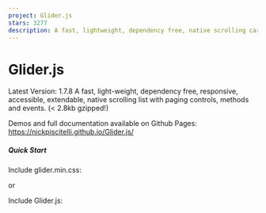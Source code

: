 ```yaml
---
project: Glider.js
stars: 3277
description: A fast, lightweight, dependency free, native scrolling carousel alternative!
---
```


Glider.js
=========

Latest Version: 1.7.8 A fast, light-weight, dependency free, responsive, accessible, extendable, native scrolling list with paging controls, methods and events. (< 2.8kb gzipped!)

Demos and full documentation available on Github Pages: https://nickpiscitelli.github.io/Glider.js/

##### Quick Start

Include glider.min.css:

<link rel\="stylesheet" href\="glider.min.css"\>
or
<link rel\="stylesheet" href\="https://cdn.jsdelivr.net/npm/glider-js@1/glider.min.css"\>

Include Glider.js:

<script src\="glider.min.js"\></script\>
or
<script src\="https://cdn.jsdelivr.net/npm/glider-js@1/glider.min.js"\></script\>

Example HTML:

<div class\="glider"\>
  <div\> 1 </div\>
  <div\> 2 </div\>
  <div\> 3 </div\>
  <div\> 4 </div\>
  <div\> 5 </div\>
  <div\> 6 </div\>
</div\>

Glider.js Initialization

new Glider(document.querySelector('.glider'));

Glider.js Initialization w/ full options:

new Glider(document.querySelector('.glider'), {

  // \`auto\` allows automatic responsive
  // width calculations
  slidesToShow: 'auto',
  slidesToScroll: 'auto',

  // should have been named \`itemMinWidth\`
  // slides grow to fit the container viewport
  // ignored unless \`slidesToShow\` is set to \`auto\`
  itemWidth: undefined,

  // if true, slides wont be resized to fit viewport
  // requires \`itemWidth\` to be set
  // \* this may cause fractional slides
  exactWidth: false,

  // speed aggravator - higher is slower
  duration: .5,

  // dot container element or selector
  dots: 'CSS Selector',

  // arrow container elements or selector
  arrows: {
    prev: 'CSS Selector',
    // may also pass element directly
    next: document.querySelector('CSS Selector')
  },

  // allow mouse dragging
  draggable: false,
  // how much to scroll with each mouse delta
  dragVelocity: 3.3,

  // use any custom easing function
  // compatible with most easing plugins
  easing: function (x, t, b, c, d) {
    return c\*(t/=d)\*t + b;
  },

  // event control
  scrollPropagate: false,
  eventPropagate: true,

  // Force centering slide after scroll event
  scrollLock: false,
  // how long to wait after scroll event before locking
  // if too low, it might interrupt normal scrolling
  scrollLockDelay: 150,

  // Force centering slide after resize event
  resizeLock: true,

  // Glider.js breakpoints are mobile-first
  responsive: \[
    {
      breakpoint: 900,
      settings: {
        slidesToShow: 2,
        slidesToScroll: 2
      }
    },
    {
      breakpoint: 575,
      settings: {
        slidesToShow: 3,
        slidesToScroll: 3
      }
    }
  \]
});

Change options:

Glider(document.querySelector(element\_path)).setOption({
  name: value,
  ...
});

// optionally call refresh
Glider(document.querySelector(element\_path)).refresh();

Bind event:

document.querySelector(element\_path).addEventListener('glider-slide-visible', function(event){
  // \`this\` is bound to the glider element
  // custom data located at \`event.detail\`
  // access to Glider object via \`Glider(this)\`
  ...
});

Destroy with:

Glider(document.querySelector(element\_path)).destroy();

#### Install using package managers NPM / YARN

```
$ npm install glider-js
```

```
$ yarn add glider-js
```

#### Browser support

Glider.js should run on all modern browsers. Support for older browser can be achieved by polyfilling `document.classList`, `window.requestAnimationFrame`, `Object.assign` and `CustomEvent`

Include `glider-compat.min.js` to load the aforementioned polyfills

#### Native Scrollbars

Most browsers now support the `scrollbar-width` property allowing us to avoid the messy hack below.

**NOTE:** This feature is marked as experimental and may not work in all browsers.

```
.glider-track {
  scrollbar-width: none;
}
```

Since Glider.js uses native scrolling, the browser wants to apply the standard scrollbar to the glider. In most cases, this is fine since the scrollbar can be hidden with CSS and Glider.js does so when appropriate. In browsers such as Firefox though, the scrollbars cannot be hidden with CSS and require additional markup to hide.

To hide the scrollbars in Firefox, you'll want to wrap your glider with `<div class="glider-wrap">` and apply the following CSS/JS:

@-moz-document url-prefix() {
  .glider-track {
    margin-bottom: 17px;
  }
  .glider-wrap {
    overflow: hidden;
  }
}

document.addEventListener('glider-loaded', hideFFScrollBars);
document.addEventListener('glider-refresh', hideFFScrollBars);
function hideFFScrollBars(e){
  var scrollbarHeight \= 17; // Currently 17, may change with updates
  if(/firefox/i.test(navigator.userAgent)){
    // We only need to appy to desktop. Firefox for mobile uses
    // a different rendering engine (WebKit)
    if (window.innerWidth \> 575){
      e.target.parentNode.style.height \= (e.target.offsetHeight \- scrollbarHeight) + 'px'
    }
  }
}

#### Packages using Glider.js 🚀

-   react-glider - A react wrapper for Glider.js written in typescript.

#### Dependencies

None :)

#### License

Copyright (c) 2018 Nick Piscitelli

Licensed under the MIT license.

It's all yours.
